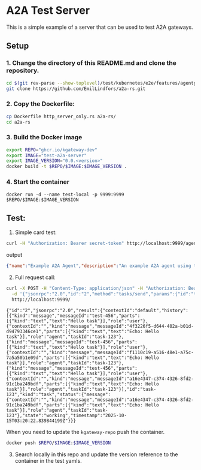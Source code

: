# A2A Test Server 

This is a simple example of a server that can be used to test A2A gateways. 

## Setup

### 1. Change the directory of this README.md and clone the repository.

```bash
cd $(git rev-parse --show-toplevel)/test/kubernetes/e2e/features/agentgateway/a2a/example
git clone https://github.com/EmilLindfors/a2a-rs.git
```

### 2. Copy the Dockerfile:

```bash
cp Dockerfile http_server_only.rs a2a-rs/
cd a2a-rs
```

### 3. Build the Docker image

```bash
export REPO="ghcr.io/kgateway-dev"
export IMAGE="test-a2a-server"
export IMAGE_VERSION="0.0.<version>"
docker build -t $REPO/$IMAGE:$IMAGE_VERSION .
```

### 4. Start the container

```shell
docker run -d --name test-local -p 9999:9999 $REPO/$IMAGE:$IMAGE_VERSION
```

## Test:

1. Simple card test:

```bash
curl -H "Authorization: Bearer secret-token" http://localhost:9999/agent-card
```

output

```json
{"name":"Example A2A Agent","description":"An example A2A agent using the a2a-protocol crate","url":"http://localhost:9999","provider":{"organization":"Example Organization","url":"https://example.org"},"version":"1.0.0","documentationUrl":"https://example.org/docs","capabilities":{"streaming":true,"pushNotifications":false,"stateTransitionHistory":false},"defaultInputModes":["text"],"defaultOutputModes":["text"],"skills":[{"id":"echo","name":"Echo Skill","description":"Echoes back the user's message","tags":["echo","respond"],"examples":["Echo: Hello World"],"inputModes":["text"],"outputModes":["text"]}]}
```

2. Full request call:

```bash
curl -X POST -H "Content-Type: application/json" -H "Authorization: Bearer secret-token" \
  -d '{"jsonrpc":"2.0","id":"2","method":"tasks/send","params":{"id":"task-123","message":{"kind":"message","messageId":"test-456","parts":[{"kind":"text","text":"Hello task"}],"role":"user"}}}' \
  http://localhost:9999/
  ```

  ```output
{"id":"2","jsonrpc":"2.0","result":{"contextId":"default","history":[{"kind":"message","messageId":"test-456","parts":[{"kind":"text","text":"Hello task"}],"role":"user"},{"contextId":"","kind":"message","messageId":"4f3226f5-d644-402a-b01d-d94793346ce1","parts":[{"kind":"text","text":"Echo: Hello task"}],"role":"agent","taskId":"task-123"},{"kind":"message","messageId":"test-456","parts":[{"kind":"text","text":"Hello task"}],"role":"user"},{"contextId":"","kind":"message","messageId":"f1110c19-a516-48e1-a75c-7a5a50b1e09d","parts":[{"kind":"text","text":"Echo: Hello task"}],"role":"agent","taskId":"task-123"},{"kind":"message","messageId":"test-456","parts":[{"kind":"text","text":"Hello task"}],"role":"user"},{"contextId":"","kind":"message","messageId":"a16e4347-c374-4326-8fd2-91c1ba249bdf","parts":[{"kind":"text","text":"Echo: Hello task"}],"role":"agent","taskId":"task-123"}],"id":"task-123","kind":"task","status":{"message":{"contextId":"","kind":"message","messageId":"a16e4347-c374-4326-8fd2-91c1ba249bdf","parts":[{"kind":"text","text":"Echo: Hello task"}],"role":"agent","taskId":"task-123"},"state":"working","timestamp":"2025-10-15T03:20:22.839844199Z"}}}
  ```

When you need to update the `kgateway-repo` push the container.

```bash
docker push $REPO/$IMAGE:$IMAGE_VERSION
```

3. Search locally in this repo and update the version reference to the container in the test yamls.
